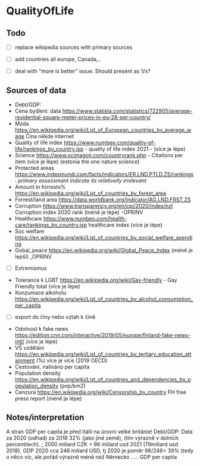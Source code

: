 # QualityOfLife

## Todo
* [ ] replace wikipedia sources with primary sources
* [ ] add countries all europe, Canada,..
* [ ] deal with "more is better" issue.  Should present as 1/x?  


## Sources of data

* Debt/GDP: 
* Cena bydlení: data https://www.statista.com/statistics/722905/average-residential-square-meter-prices-in-eu-28-per-country/
* Mzda https://en.wikipedia.org/wiki/List_of_European_countries_by_average_wage
Čína někde internet
* Quality of life index https://www.numbeo.com/quality-of-life/rankings_by_country.jsp - quality of life index 2021 - (více je lépe)
* Science https://www.scimagojr.com/countryrank.php - Citations per item (více je lépe)
(estonia the one nature science)
* Protected areas https://www.indexmundi.com/facts/indicators/ER.LND.PTLD.ZS/rankings: *primary assessmant indicate its relativelly irrelevant*
* Amount in forrests% https://en.wikipedia.org/wiki/List_of_countries_by_forest_area
* Forrest/land area https://data.worldbank.org/indicator/AG.LND.FRST.ZS
* Corruption https://www.transparency.org/en/cpi/2020/index/nzl Corruption index 2020 rank (méně je lépe) -OPRINV
* Healthcare https://www.numbeo.com/health-care/rankings_by_country.jsp healthcare index (více je lépe)
* Soc welfare https://en.wikipedia.org/wiki/List_of_countries_by_social_welfare_spending
* Gobal_peace https://en.wikipedia.org/wiki/Global_Peace_Index (méně je lepší) _OPRINV
* [ ] Extremismus
*  Tolerance k LGBT https://en.wikipedia.org/wiki/Gay-friendly - Gay Friendly total (více je lépe)
* Konzumace alkoholu https://en.wikipedia.org/wiki/List_of_countries_by_alcohol_consumption_per_capita
* [ ] export do číny nebo vztah k číně
* Odolnost k fake news https://edition.cnn.com/interactive/2019/05/europe/finland-fake-news-intl/ (více je lépe)
* VŠ vzdělání https://en.wikipedia.org/wiki/List_of_countries_by_tertiary_education_attainment (%) více je více (2019 OECD)
* Cestování, nalínáno per capita
* Population density https://en.wikipedia.org/wiki/List_of_countries_and_dependencies_by_population_density (pop/km2)
* Cenzura https://en.wikipedia.org/wiki/Censorship_by_country  FH free press report (méně je lépe)

## Notes/interpretation
A stran GDP per capita je před Itálií na úrovni velké británie!
Debt/GDP:
Data za 2020 (odhad) za 2018 32% (jako jiné země),   (tím výrazně v dolních percentilech). ; 2050 miliard CZK = 96 miliard usd 2021 (79miliard usd 2018), 
GDP 2020 cca 246 miliard USD, tj 2020 je poměr 96/246= 39% (tedy o něco víc, ale pořád výrazně méně než Německo ….. GDP per capita 
